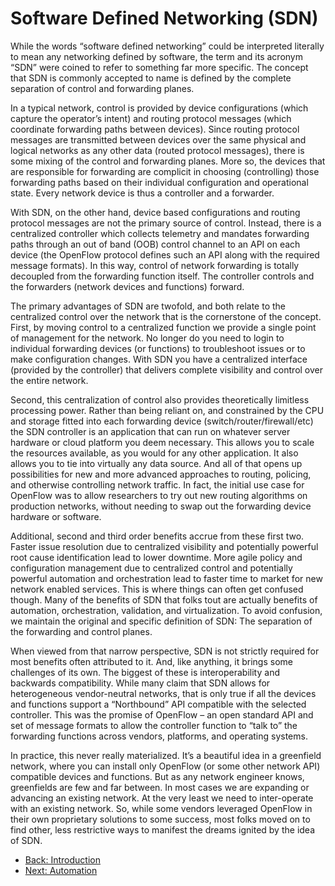 # Software Defined Networking (SDN)

While the words “software defined networking” could be interpreted literally to mean any networking defined by software, the term and its acronym “SDN” were coined to refer to something far more specific. The concept that SDN is commonly accepted to name is defined by the complete separation of control and forwarding planes. 

In a typical network, control is provided by device configurations (which capture the operator’s intent) and routing protocol messages (which coordinate forwarding paths between devices). Since routing protocol messages are transmitted between devices over the same physical and logical networks as any other data (routed protocol messages), there is some mixing of the control and forwarding planes. More so, the devices that are responsible for forwarding are complicit in choosing (controlling) those forwarding paths based on their individual configuration and operational state. Every network device is thus a controller and a forwarder. 

With SDN, on the other hand, device based configurations and routing protocol messages are not the primary source of control. Instead, there is a centralized controller which collects telemetry and mandates forwarding paths through an out of band (OOB) control channel to an API on each device (the OpenFlow protocol defines such an API along with the required message formats). In this way, control of network forwarding is totally decoupled from the forwarding function itself. The controller controls and the forwarders (network devices and functions) forward.

The primary advantages of SDN are twofold, and both relate to the centralized control over the network that is the cornerstone of the concept. First, by moving control to a centralized function we provide a single point of management for the network. No longer do you need to login to individual forwarding devices (or functions) to troubleshoot issues or to make configuration changes. With SDN you have a centralized interface (provided by the controller) that delivers complete visibility and control over the entire network. 

Second, this centralization of control also provides theoretically limitless processing power. Rather than being reliant on, and constrained by the CPU and storage fitted into each forwarding device (switch/router/firewall/etc) the SDN controller is an application that can run on whatever server hardware or cloud platform you deem necessary. This allows you to scale the resources available, as you would for any other application. It also allows you to tie into virtually any data source. And all of that opens up possibilities for new and more advanced approaches to routing, policing, and otherwise controlling network traffic. In fact, the initial use case for OpenFlow was to allow researchers to try out new routing algorithms on production networks, without needing to swap out the forwarding device hardware or software.

Additional, second and third order benefits accrue from these first two. Faster issue resolution due to centralized visibility and potentially powerful root cause identification lead to lower downtime. More agile policy and configuration management due to centralized control and potentially powerful automation and orchestration lead to faster time to market for new network enabled services. This is where things can often get confused though. Many of the benefits of SDN that folks tout are actually benefits of automation, orchestration, validation, and virtualization. To avoid confusion, we maintain the original and specific definition of SDN: The separation of the forwarding and control planes.

When viewed from that narrow perspective, SDN is not strictly required for most benefits often attributed to it. And, like anything, it brings some challenges of its own. The biggest of these is interoperability and backwards compatibility. While many claim that SDN allows for heterogeneous vendor-neutral networks, that is only true if all the devices and functions support a “Northbound” API compatible with the selected controller. This was the promise of OpenFlow – an open standard API and set of message formats to allow the controller function to “talk to” the forwarding functions across vendors, platforms, and operating systems.

In practice, this never really materialized. It’s a beautiful idea in a greenfield network, where you can install only OpenFlow (or some other network API) compatible devices and functions. But as any network engineer knows, greenfields are few and far between. In most cases we are expanding or advancing an existing network. At the very least we need to inter-operate with an existing network. So, while some vendors leveraged OpenFlow in their own proprietary solutions to some success, most folks moved on to find other, less restrictive ways to manifest the dreams ignited by the idea of SDN.

- [Back: Introduction](NetDevOpsPrimer.md)
- [Next: Automation](Automation.md)